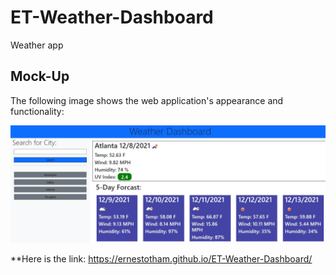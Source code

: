 # ET-Weather-Dashboard
Weather app



## Mock-Up

The following image shows the web application's appearance and functionality:

![CodeQuiz](./Assets/images/weatherDashboard.jpg)



**Here is the link: https://ernestotham.github.io/ET-Weather-Dashboard/
